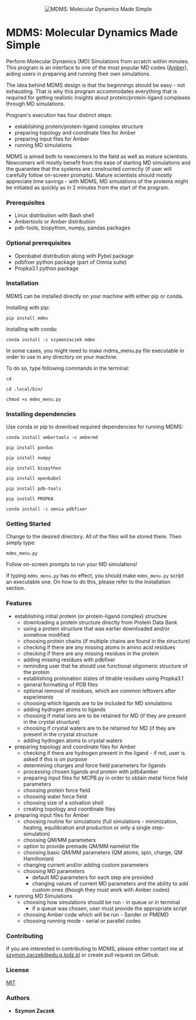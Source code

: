 <p align="center">
    <img src="https://raw.githubusercontent.com/szymonzaczek/MDMS/linux_development/mdms_logo.png" alt="MDMS: Molecular Dynamics Made Simple">
</p>

# MDMS: Molecular Dynamics Made Simple

Perform Molecular Dynamics (MD) Simulations from scratch within minutes. This program is an interface to one of the most popular MD codes ([Amber](http://ambermd.org/)), aiding users in preparing and running their own simulations.

The idea behind MDMS design is that the beginnings should be easy - not exhausting. That is why this program accommodates everything that is required for getting realistic insights about protein/protein-ligand complexes through MD simulations.

Program's execution has four distinct steps:
- establishing protein/protein-ligand complex structure
- preparing topology and coordinate files for Amber
- preparing input files for Amber
- running MD simulations

MDMS is aimed both to newcomers to the field as well as mature scientists. Newcomers will mostly benefit from the ease of starting MD simulations and the guarantee that the systems are constructed correctly (if user will carefully follow on-screen prompts). Mature scientists should mostly appreciate time savings - with MDMS, MD simulations of the proteins might be initiated as quickly as in 2 minutes from the start of the program.


### Prerequisites

- Linux distribution with Bash shell
- Ambertools or Amber distribution
- pdb-tools, biopython, numpy, pandas packages

### Optional prerequisites

- Openbabel distribution along with Pybel package
- pdbfixer python package (part of Omnia suite)
- Propka3.1 python package


### Installation

MDMS can be installed directly on your machine with either pip or conda.

Installing with pip:

`pip install mdms`

Installing with conda:

`conda install -c szymonzaczek mdms`

In some cases, you might need to make mdms_menu.py file executable in order to use in any directory on your machine.

To do so, type following commands in the terminal:

`cd`

`cd .local/bin/`

`chmod +x mdms_menu.py`


### Installing dependencies

Use conda or pip to download required dependencies for running MDMS:

`conda install ambertools -c ambermd`

`pip install pandas`

`pip install numpy`

`pip install biopython`

`pip install openbabel`

`pip install pdb-tools`

`pip install PROPKA`

`conda install -c omnia pdbfixer `


### Getting Started

Change to the desired directory. All of the files will be stored there. Then simply type:

`mdms_menu.py`

Follow on-screen prompts to run your MD simulations!

If typing `mdms_menu.py` has no effect, you should make `mdms_menu.py` script an executable one. On how to do this, please refer to the Installation section.


### Features
- establishing initial protein (or protein-ligand complex) structure
  - downloading a protein structure directly from Protein Data Bank
  - using a protein structure that was earlier downloaded and/or somehow modified
  - choosing protein chains (if multiple chains are found in the structure)
  - checking if there are any missing atoms in amino acid residues 
  - checking if there are any missing residues in the protein
  - adding missing residues with pdbfixer
  - reminding user that he should use functional oligomeric structure of the protein
  - establishing protonation states of titrable residues using Propka3.1
  - general formatting of PDB files
  - optional removal of residues, which are common leftovers after experiments
  - choosing which ligands are to be included for MD simulations
  - adding hydrogen atoms to ligands
  - choosing if metal ions are to be retained for MD (if they are present in the crystal structure)
  - choosing if crystal waters are to be retained for MD (if they are present in the crystal structure
  - adding hydrogen atoms to crystal waters
- preparing topology and coordinate files for Amber
  - checking if there are hydrogen present in the ligand - if not, user is asked if this is on purpose
  - determining charges and force field parameters for ligands
  - processing chosen ligands and protein with pdb4amber
  - preparing input files for MCPB.py in order to obtain metal force field parameters
  - choosing protein force field
  - choosing water force field
  - choosing size of a solvation shell
  - creating topology and coordinate files
- preparing input files for Amber
  - choosing routine for simulations (full simulations - minimization, heating, equilibration and production or only a single step-simulation)
   - choosing QM/MM parameters
    - option to provide premade QM/MM namelist file
     - choosing basic QM/MM parameters (QM atoms, spin, charge, QM Hamiltonian)
     - changing current and/or adding custom parameters
  - choosing MD parameters
     - default MD parameters for each step are provided
     - changing values of current MD parameters and the ability to add custom ones (though they must work with Amber codes)
- running MD Simulations
  - choosing how simulations should be run - in queue or in terminal
    - if a queue was chosen, user must provide the appropriate script
  - choosing Amber code which will be run - Sander or PMEMD
  - choosing running mode - serial or parallel codes


### Contributing

If you are interested in contributing to MDMS, please either contact me at [szymon.zaczek@edu.p.lodz.pl](mailto:szymon.zaczek@edu.p.lodz.pl) or create pull request on Github.


### License

[MIT](https://github.com/szymonzaczek/MDMS/blob/master/LICENSE)


### Authors

* **Szymon Zaczek**
